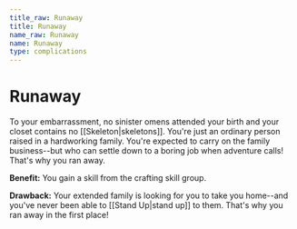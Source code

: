 ```yaml
---
title_raw: Runaway
title: Runaway
name_raw: Runaway
name: Runaway
type: complications
---
```


# Runaway

To your embarrassment, no sinister omens attended your birth and your closet contains no [[Skeleton|skeletons]]. You're just an ordinary person raised in a hardworking family. You're expected to carry on the family business--but who can settle down to a boring job when adventure calls! That's why you ran away.

**Benefit:** You gain a skill from the crafting skill group.

**Drawback:** Your extended family is looking for you to take you home--and you've never been able to [[Stand Up|stand up]] to them. That's why you ran away in the first place!
